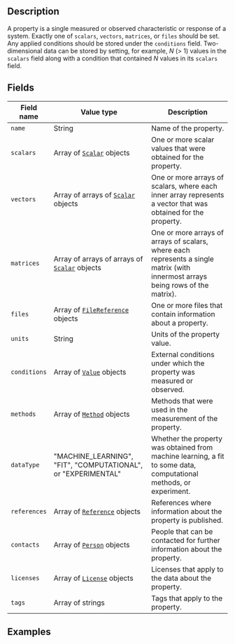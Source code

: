 ## Description

A property is a single measured or observed characteristic or response of a system. Exactly one of `scalars`, `vectors`, `matrices`, or `files` should be set. Any applied conditions should be stored under the `conditions` field. Two-dimensional data can be stored by setting, for example, _N_ (> 1) values in the `scalars` field along with a condition that contained _N_ values in its `scalars` field.

## Fields

Field name | Value type | Description
-----------|------------|------------
`name` | String | Name of the property.
`scalars` | Array of [`Scalar`](!schema_definition/common/Scalar) objects | One or more scalar values that were obtained for the property.
`vectors` | Array of arrays of [`Scalar`](!schema_definition/common/Scalar) objects | One or more arrays of scalars, where each inner array represents a vector that was obtained for the property.
`matrices` | Array of arrays of arrays of [`Scalar`](!schema_definition/common/Scalar) objects | One or more arrays of arrays of scalars, where each represents a single matrix (with innermost arrays being rows of the matrix).
`files` | Array of [`FileReference`](!schema_definition/common/FileReference) objects | One or more files that contain information about a property.
`units` | String | Units of the property value.
`conditions` | Array of [`Value`](!schema_definition/common/Value) objects | External conditions under which the property was measured or observed.
`methods` | Array of [`Method`](!schema_definition/common/Method) objects | Methods that were used in the measurement of the property.
`dataType` | "MACHINE_LEARNING", "FIT", "COMPUTATIONAL", or "EXPERIMENTAL" | Whether the property was obtained from machine learning, a fit to some data, computational methods, or experiment.
`references` | Array of [`Reference`](!schema_definition/common/Reference) objects | References where information about the property is published.
`contacts` | Array of [`Person`](!schema_definition/common/Person) objects | People that can be contacted for further information about the property.
`licenses` | Array of [`License`](!schema_definition/common/License) objects | Licenses that apply to the data about the property.
`tags` | Array of strings | Tags that apply to the property.

## Examples
